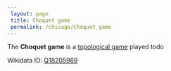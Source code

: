 ```yaml
---
 layout: page
 title: Choquet game
 permalink: /chicago/Choquet_game
---
```

The **Choquet game** is a [topological game](https://defsmath.github.io/DefsMath/topological_game) played todo 

Wikidata ID: [Q18205969](https://www.wikidata.org/wiki/Q18205969)